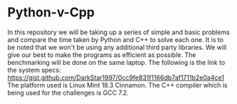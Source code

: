 # Python-v-Cpp
In this repository we will be taking up a series of simple and basic problems and compare the time taken by Python and C++ to solve each one. It is to be noted that we won't be using any additional third party libraries. We will give our best to make the programs as efficient as possible. The benchmarking will be done on the same laptop. The following is the link to the system specs: https://gist.github.com/DarkStar1997/0cc9fe831f1166db7af1711b2e0a4ce1
The platform used is Linux Mint 18.3 Cinnamon. The C++ compiler which is being used for the challenges is GCC 7.2.
